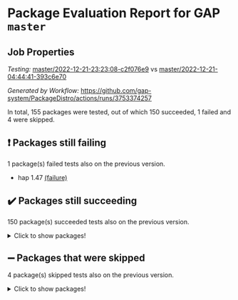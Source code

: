 # Package Evaluation Report for GAP `master`

## Job Properties

*Testing:* [master/2022-12-21-23:23:08-c2f076e9](https://github.com/gap-system/PackageDistro/blob/data/reports/master/2022-12-21-23:23:08-c2f076e9) vs [master/2022-12-21-04:44:41-393c6e70](https://github.com/gap-system/PackageDistro/blob/data/reports/master/2022-12-21-04:44:41-393c6e70)

*Generated by Workflow:* https://github.com/gap-system/PackageDistro/actions/runs/3753374257

In total, 155 packages were tested, out of which 150 succeeded, 1 failed and 4 were skipped.

## :exclamation: Packages still failing

1 package(s) failed tests also on the previous version.
- hap 1.47 [(failure)](https://github.com/gap-system/PackageDistro/actions/runs/3753374257/jobs/6376738645)

## :heavy_check_mark: Packages still succeeding

150 package(s) succeeded tests also on the previous version.
<details><summary>Click to show packages!</summary>

- 4ti2interface 2022.09-01 [(success)](https://github.com/gap-system/PackageDistro/actions/runs/3753374257/jobs/6376732247)
- ace 5.6.1 [(success)](https://github.com/gap-system/PackageDistro/actions/runs/3753374257/jobs/6376732382)
- aclib 1.3.2 [(success)](https://github.com/gap-system/PackageDistro/actions/runs/3753374257/jobs/6376732510)
- agt 0.3 [(success)](https://github.com/gap-system/PackageDistro/actions/runs/3753374257/jobs/6376732661)
- alnuth 3.2.1 [(success)](https://github.com/gap-system/PackageDistro/actions/runs/3753374257/jobs/6376732768)
- anupq 3.2.6 [(success)](https://github.com/gap-system/PackageDistro/actions/runs/3753374257/jobs/6376732890)
- atlasrep 2.1.6 [(success)](https://github.com/gap-system/PackageDistro/actions/runs/3753374257/jobs/6376732986)
- autodoc 2022.10.20 [(success)](https://github.com/gap-system/PackageDistro/actions/runs/3753374257/jobs/6376733141)
- automata 1.15 [(success)](https://github.com/gap-system/PackageDistro/actions/runs/3753374257/jobs/6376733347)
- automgrp 1.3.2 [(success)](https://github.com/gap-system/PackageDistro/actions/runs/3753374257/jobs/6376733501)
- autpgrp 1.11 [(success)](https://github.com/gap-system/PackageDistro/actions/runs/3753374257/jobs/6376733616)
- cap 2022.12-15 [(success)](https://github.com/gap-system/PackageDistro/actions/runs/3753374257/jobs/6376733730)
- caratinterface 2.3.4 [(success)](https://github.com/gap-system/PackageDistro/actions/runs/3753374257/jobs/6376733818)
- cddinterface 2022.11.01 [(success)](https://github.com/gap-system/PackageDistro/actions/runs/3753374257/jobs/6376733930)
- circle 1.6.5 [(success)](https://github.com/gap-system/PackageDistro/actions/runs/3753374257/jobs/6376734033)
- classicpres 1.22 [(success)](https://github.com/gap-system/PackageDistro/actions/runs/3753374257/jobs/6376734245)
- cohomolo 1.6.10 [(success)](https://github.com/gap-system/PackageDistro/actions/runs/3753374257/jobs/6376734400)
- congruence 1.2.4 [(success)](https://github.com/gap-system/PackageDistro/actions/runs/3753374257/jobs/6376734532)
- corelg 1.56 [(success)](https://github.com/gap-system/PackageDistro/actions/runs/3753374257/jobs/6376734655)
- crime 1.6 [(success)](https://github.com/gap-system/PackageDistro/actions/runs/3753374257/jobs/6376734766)
- crisp 1.4.6 [(success)](https://github.com/gap-system/PackageDistro/actions/runs/3753374257/jobs/6376734891)
- crypting 0.10.4 [(success)](https://github.com/gap-system/PackageDistro/actions/runs/3753374257/jobs/6376734990)
- cryst 4.1.25 [(success)](https://github.com/gap-system/PackageDistro/actions/runs/3753374257/jobs/6376735138)
- crystcat 1.1.10 [(success)](https://github.com/gap-system/PackageDistro/actions/runs/3753374257/jobs/6376735238)
- ctbllib 1.3.4 [(success)](https://github.com/gap-system/PackageDistro/actions/runs/3753374257/jobs/6376735358)
- cubefree 1.19 [(success)](https://github.com/gap-system/PackageDistro/actions/runs/3753374257/jobs/6376735457)
- curlinterface 2.3.1 [(success)](https://github.com/gap-system/PackageDistro/actions/runs/3753374257/jobs/6376735563)
- cvec 2.7.6 [(success)](https://github.com/gap-system/PackageDistro/actions/runs/3753374257/jobs/6376735655)
- datastructures 0.3.0 [(success)](https://github.com/gap-system/PackageDistro/actions/runs/3753374257/jobs/6376735745)
- deepthought 1.0.6 [(success)](https://github.com/gap-system/PackageDistro/actions/runs/3753374257/jobs/6376735872)
- design 1.7 [(success)](https://github.com/gap-system/PackageDistro/actions/runs/3753374257/jobs/6376735994)
- difsets 2.3.1 [(success)](https://github.com/gap-system/PackageDistro/actions/runs/3753374257/jobs/6376736106)
- digraphs 1.6.1 [(success)](https://github.com/gap-system/PackageDistro/actions/runs/3753374257/jobs/6376736225)
- edim 1.3.6 [(success)](https://github.com/gap-system/PackageDistro/actions/runs/3753374257/jobs/6376736357)
- example 4.3.2 [(success)](https://github.com/gap-system/PackageDistro/actions/runs/3753374257/jobs/6376736492)
- examplesforhomalg 2022.11-01 [(success)](https://github.com/gap-system/PackageDistro/actions/runs/3753374257/jobs/6376736642)
- factint 1.6.3 [(success)](https://github.com/gap-system/PackageDistro/actions/runs/3753374257/jobs/6376736744)
- ferret 1.0.9 [(success)](https://github.com/gap-system/PackageDistro/actions/runs/3753374257/jobs/6376736858)
- fga 1.4.0 [(success)](https://github.com/gap-system/PackageDistro/actions/runs/3753374257/jobs/6376736926)
- fining 1.5.4 [(success)](https://github.com/gap-system/PackageDistro/actions/runs/3753374257/jobs/6376737005)
- float 1.0.3 [(success)](https://github.com/gap-system/PackageDistro/actions/runs/3753374257/jobs/6376737106)
- format 1.4.3 [(success)](https://github.com/gap-system/PackageDistro/actions/runs/3753374257/jobs/6376737178)
- forms 1.2.9 [(success)](https://github.com/gap-system/PackageDistro/actions/runs/3753374257/jobs/6376737240)
- fplsa 1.2.5 [(success)](https://github.com/gap-system/PackageDistro/actions/runs/3753374257/jobs/6376737305)
- fr 2.4.12 [(success)](https://github.com/gap-system/PackageDistro/actions/runs/3753374257/jobs/6376737411)
- francy 1.2.5 [(success)](https://github.com/gap-system/PackageDistro/actions/runs/3753374257/jobs/6376737503)
- fwtree 1.3 [(success)](https://github.com/gap-system/PackageDistro/actions/runs/3753374257/jobs/6376737611)
- gapdoc 1.6.6 [(success)](https://github.com/gap-system/PackageDistro/actions/runs/3753374257/jobs/6376737700)
- gauss 2022.12-01 [(success)](https://github.com/gap-system/PackageDistro/actions/runs/3753374257/jobs/6376737772)
- gaussforhomalg 2022.08-03 [(success)](https://github.com/gap-system/PackageDistro/actions/runs/3753374257/jobs/6376737829)
- gbnp 1.0.5 [(success)](https://github.com/gap-system/PackageDistro/actions/runs/3753374257/jobs/6376737951)
- generalizedmorphismsforcap 2022.12-01 [(success)](https://github.com/gap-system/PackageDistro/actions/runs/3753374257/jobs/6376738031)
- genss 1.6.8 [(success)](https://github.com/gap-system/PackageDistro/actions/runs/3753374257/jobs/6376738096)
- gradedmodules 2022.09-02 [(success)](https://github.com/gap-system/PackageDistro/actions/runs/3753374257/jobs/6376738152)
- gradedringforhomalg 2022.11-01 [(success)](https://github.com/gap-system/PackageDistro/actions/runs/3753374257/jobs/6376738221)
- grape 4.9.0 [(success)](https://github.com/gap-system/PackageDistro/actions/runs/3753374257/jobs/6376738289)
- groupoids 1.71 [(success)](https://github.com/gap-system/PackageDistro/actions/runs/3753374257/jobs/6376738369)
- grpconst 2.6.3 [(success)](https://github.com/gap-system/PackageDistro/actions/runs/3753374257/jobs/6376738448)
- guarana 0.96.3 [(success)](https://github.com/gap-system/PackageDistro/actions/runs/3753374257/jobs/6376738501)
- guava 3.17 [(success)](https://github.com/gap-system/PackageDistro/actions/runs/3753374257/jobs/6376738582)
- hapcryst 0.1.15 [(success)](https://github.com/gap-system/PackageDistro/actions/runs/3753374257/jobs/6376738718)
- hecke 1.5.3 [(success)](https://github.com/gap-system/PackageDistro/actions/runs/3753374257/jobs/6376738800)
- help 3.5 [(success)](https://github.com/gap-system/PackageDistro/actions/runs/3753374257/jobs/6376738858)
- homalg 2022.11-01 [(success)](https://github.com/gap-system/PackageDistro/actions/runs/3753374257/jobs/6376738932)
- homalgtocas 2022.11-02 [(success)](https://github.com/gap-system/PackageDistro/actions/runs/3753374257/jobs/6376739009)
- idrel 2.44 [(success)](https://github.com/gap-system/PackageDistro/actions/runs/3753374257/jobs/6376739101)
- images 1.3.1 [(success)](https://github.com/gap-system/PackageDistro/actions/runs/3753374257/jobs/6376739170)
- intpic 0.3.0 [(success)](https://github.com/gap-system/PackageDistro/actions/runs/3753374257/jobs/6376739238)
- io 4.8.0 [(success)](https://github.com/gap-system/PackageDistro/actions/runs/3753374257/jobs/6376739311)
- io_forhomalg 2022.11-01 [(success)](https://github.com/gap-system/PackageDistro/actions/runs/3753374257/jobs/6376739387)
- irredsol 1.4.4 [(success)](https://github.com/gap-system/PackageDistro/actions/runs/3753374257/jobs/6376739445)
- json 2.1.1 [(success)](https://github.com/gap-system/PackageDistro/actions/runs/3753374257/jobs/6376739498)
- jupyterkernel 1.4.1 [(success)](https://github.com/gap-system/PackageDistro/actions/runs/3753374257/jobs/6376739562)
- jupyterviz 1.5.6 [(success)](https://github.com/gap-system/PackageDistro/actions/runs/3753374257/jobs/6376739622)
- kan 1.34 [(success)](https://github.com/gap-system/PackageDistro/actions/runs/3753374257/jobs/6376739690)
- kbmag 1.5.10 [(success)](https://github.com/gap-system/PackageDistro/actions/runs/3753374257/jobs/6376739776)
- laguna 3.9.5 [(success)](https://github.com/gap-system/PackageDistro/actions/runs/3753374257/jobs/6376739837)
- liealgdb 2.2.1 [(success)](https://github.com/gap-system/PackageDistro/actions/runs/3753374257/jobs/6376739884)
- liepring 2.8 [(success)](https://github.com/gap-system/PackageDistro/actions/runs/3753374257/jobs/6376739942)
- liering 2.4.2 [(success)](https://github.com/gap-system/PackageDistro/actions/runs/3753374257/jobs/6376740018)
- linearalgebraforcap 2022.12-04 [(success)](https://github.com/gap-system/PackageDistro/actions/runs/3753374257/jobs/6376740111)
- localizeringforhomalg 2022.11-01 [(success)](https://github.com/gap-system/PackageDistro/actions/runs/3753374257/jobs/6376740188)
- loops 3.4.3 [(success)](https://github.com/gap-system/PackageDistro/actions/runs/3753374257/jobs/6376740286)
- lpres 1.0.3 [(success)](https://github.com/gap-system/PackageDistro/actions/runs/3753374257/jobs/6376740359)
- majoranaalgebras 1.5.1 [(success)](https://github.com/gap-system/PackageDistro/actions/runs/3753374257/jobs/6376740457)
- mapclass 1.4.6 [(success)](https://github.com/gap-system/PackageDistro/actions/runs/3753374257/jobs/6376740566)
- matgrp 0.70 [(success)](https://github.com/gap-system/PackageDistro/actions/runs/3753374257/jobs/6376740674)
- matricesforhomalg 2022.12-01 [(success)](https://github.com/gap-system/PackageDistro/actions/runs/3753374257/jobs/6376740796)
- modisom 2.5.3 [(success)](https://github.com/gap-system/PackageDistro/actions/runs/3753374257/jobs/6376740915)
- modulepresentationsforcap 2022.12-01 [(success)](https://github.com/gap-system/PackageDistro/actions/runs/3753374257/jobs/6376741049)
- modules 2022.11-01 [(success)](https://github.com/gap-system/PackageDistro/actions/runs/3753374257/jobs/6376741206)
- monoidalcategories 2022.12-01 [(success)](https://github.com/gap-system/PackageDistro/actions/runs/3753374257/jobs/6376741312)
- nconvex 2022.09-01 [(success)](https://github.com/gap-system/PackageDistro/actions/runs/3753374257/jobs/6376741413)
- nilmat 1.4.2 [(success)](https://github.com/gap-system/PackageDistro/actions/runs/3753374257/jobs/6376741535)
- nock 1.5 [(success)](https://github.com/gap-system/PackageDistro/actions/runs/3753374257/jobs/6376741684)
- normalizinterface 1.3.5 [(success)](https://github.com/gap-system/PackageDistro/actions/runs/3753374257/jobs/6376741804)
- nq 2.5.9 [(success)](https://github.com/gap-system/PackageDistro/actions/runs/3753374257/jobs/6376741932)
- numericalsgps 1.3.1 [(success)](https://github.com/gap-system/PackageDistro/actions/runs/3753374257/jobs/6376742069)
- openmath 11.5.2 [(success)](https://github.com/gap-system/PackageDistro/actions/runs/3753374257/jobs/6376742195)
- orb 4.9.0 [(success)](https://github.com/gap-system/PackageDistro/actions/runs/3753374257/jobs/6376742301)
- packagemanager 1.3.2 [(success)](https://github.com/gap-system/PackageDistro/actions/runs/3753374257/jobs/6376742405)
- patternclass 2.4.3 [(success)](https://github.com/gap-system/PackageDistro/actions/runs/3753374257/jobs/6376742510)
- permut 2.0.4 [(success)](https://github.com/gap-system/PackageDistro/actions/runs/3753374257/jobs/6376742611)
- polenta 1.3.10 [(success)](https://github.com/gap-system/PackageDistro/actions/runs/3753374257/jobs/6376742716)
- polymaking 0.8.6 [(success)](https://github.com/gap-system/PackageDistro/actions/runs/3753374257/jobs/6376742811)
- primgrp 3.4.3 [(success)](https://github.com/gap-system/PackageDistro/actions/runs/3753374257/jobs/6376742938)
- profiling 2.5.2 [(success)](https://github.com/gap-system/PackageDistro/actions/runs/3753374257/jobs/6376743069)
- qpa 1.34 [(success)](https://github.com/gap-system/PackageDistro/actions/runs/3753374257/jobs/6376743199)
- quagroup 1.8.3 [(success)](https://github.com/gap-system/PackageDistro/actions/runs/3753374257/jobs/6376743334)
- radiroot 2.9 [(success)](https://github.com/gap-system/PackageDistro/actions/runs/3753374257/jobs/6376743471)
- rcwa 4.7.1 [(success)](https://github.com/gap-system/PackageDistro/actions/runs/3753374257/jobs/6376743598)
- rds 1.8 [(success)](https://github.com/gap-system/PackageDistro/actions/runs/3753374257/jobs/6376743723)
- recog 1.4.2 [(success)](https://github.com/gap-system/PackageDistro/actions/runs/3753374257/jobs/6376743852)
- repndecomp 1.2.1 [(success)](https://github.com/gap-system/PackageDistro/actions/runs/3753374257/jobs/6376743958)
- repsn 3.1.0 [(success)](https://github.com/gap-system/PackageDistro/actions/runs/3753374257/jobs/6376744168)
- resclasses 4.7.3 [(success)](https://github.com/gap-system/PackageDistro/actions/runs/3753374257/jobs/6376744340)
- ringsforhomalg 2022.11-01 [(success)](https://github.com/gap-system/PackageDistro/actions/runs/3753374257/jobs/6376744460)
- sco 2022.09-01 [(success)](https://github.com/gap-system/PackageDistro/actions/runs/3753374257/jobs/6376744564)
- scscp 2.4.0 [(success)](https://github.com/gap-system/PackageDistro/actions/runs/3753374257/jobs/6376744670)
- semigroups 5.2.0 [(success)](https://github.com/gap-system/PackageDistro/actions/runs/3753374257/jobs/6376744762)
- sglppow 2.3 [(success)](https://github.com/gap-system/PackageDistro/actions/runs/3753374257/jobs/6376744855)
- sgpviz 0.999.5 [(success)](https://github.com/gap-system/PackageDistro/actions/runs/3753374257/jobs/6376744971)
- simpcomp 2.1.14 [(success)](https://github.com/gap-system/PackageDistro/actions/runs/3753374257/jobs/6376745082)
- singular 2022.09.23 [(success)](https://github.com/gap-system/PackageDistro/actions/runs/3753374257/jobs/6376745184)
- sl2reps 1.1 [(success)](https://github.com/gap-system/PackageDistro/actions/runs/3753374257/jobs/6376745293)
- sla 1.5.3 [(success)](https://github.com/gap-system/PackageDistro/actions/runs/3753374257/jobs/6376745393)
- smallgrp 1.5.1 [(success)](https://github.com/gap-system/PackageDistro/actions/runs/3753374257/jobs/6376745478)
- smallsemi 0.6.13 [(success)](https://github.com/gap-system/PackageDistro/actions/runs/3753374257/jobs/6376745551)
- sonata 2.9.6 [(success)](https://github.com/gap-system/PackageDistro/actions/runs/3753374257/jobs/6376745641)
- sophus 1.27 [(success)](https://github.com/gap-system/PackageDistro/actions/runs/3753374257/jobs/6376745719)
- spinsym 1.5.2 [(success)](https://github.com/gap-system/PackageDistro/actions/runs/3753374257/jobs/6376745800)
- standardff 0.9.4 [(success)](https://github.com/gap-system/PackageDistro/actions/runs/3753374257/jobs/6376745881)
- symbcompcc 1.3.2 [(success)](https://github.com/gap-system/PackageDistro/actions/runs/3753374257/jobs/6376745965)
- thelma 1.3 [(success)](https://github.com/gap-system/PackageDistro/actions/runs/3753374257/jobs/6376746037)
- tomlib 1.2.9 [(success)](https://github.com/gap-system/PackageDistro/actions/runs/3753374257/jobs/6376746096)
- toolsforhomalg 2022.12-01 [(success)](https://github.com/gap-system/PackageDistro/actions/runs/3753374257/jobs/6376746165)
- toric 1.9.5 [(success)](https://github.com/gap-system/PackageDistro/actions/runs/3753374257/jobs/6376746234)
- toricvarieties 2022.07.13 [(success)](https://github.com/gap-system/PackageDistro/actions/runs/3753374257/jobs/6376746310)
- transgrp 3.6.3 [(success)](https://github.com/gap-system/PackageDistro/actions/runs/3753374257/jobs/6376746382)
- ugaly 4.0.3 [(success)](https://github.com/gap-system/PackageDistro/actions/runs/3753374257/jobs/6376746456)
- unipot 1.5 [(success)](https://github.com/gap-system/PackageDistro/actions/runs/3753374257/jobs/6376746524)
- unitlib 4.1.0 [(success)](https://github.com/gap-system/PackageDistro/actions/runs/3753374257/jobs/6376746608)
- utils 0.81 [(success)](https://github.com/gap-system/PackageDistro/actions/runs/3753374257/jobs/6376746697)
- uuid 0.7 [(success)](https://github.com/gap-system/PackageDistro/actions/runs/3753374257/jobs/6376746774)
- walrus 0.9991 [(success)](https://github.com/gap-system/PackageDistro/actions/runs/3753374257/jobs/6376746840)
- wedderga 4.10.2 [(success)](https://github.com/gap-system/PackageDistro/actions/runs/3753374257/jobs/6376746941)
- xmod 2.88 [(success)](https://github.com/gap-system/PackageDistro/actions/runs/3753374257/jobs/6376747014)
- xmodalg 1.23 [(success)](https://github.com/gap-system/PackageDistro/actions/runs/3753374257/jobs/6376747097)
- yangbaxter 0.10.2 [(success)](https://github.com/gap-system/PackageDistro/actions/runs/3753374257/jobs/6376747185)
- zeromqinterface 0.14 [(success)](https://github.com/gap-system/PackageDistro/actions/runs/3753374257/jobs/6376747267)
</details>

## :heavy_minus_sign: Packages that were skipped

4 package(s) skipped tests also on the previous version.
<details><summary>Click to show packages!</summary>

- browse 1.8.19 [(skipped)](https://github.com/gap-system/PackageDistro/actions/runs/3753374257/jobs/6376566117)
- itc 1.5.1 [(skipped)](https://github.com/gap-system/PackageDistro/actions/runs/3753374257/jobs/6376566117)
- polycyclic 2.16 [(skipped)](https://github.com/gap-system/PackageDistro/actions/runs/3753374257/jobs/6376566117)
- xgap 4.31 [(skipped)](https://github.com/gap-system/PackageDistro/actions/runs/3753374257/jobs/6376566117)
</details>

